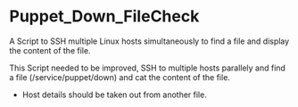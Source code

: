 # Puppet_Down_FileCheck
A Script to SSH multiple Linux hosts simultaneously to find a file and display the content of the file.


This Script needed to be improved, SSH to multiple hosts parallely and find a file (/service/puppet/down) and cat the content of the file.

 - Host details should be taken out from another file.
